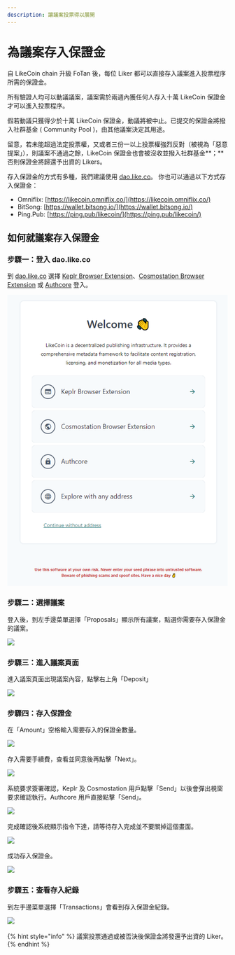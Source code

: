 ```yaml
---
description: 讓議案投票得以展開
---
```


# 為議案存入保證金

自 LikeCoin chain 升級 FoTan 後，每位 Liker 都可以直接存入議案進入投票程序所需的保證金。

所有驗證人均可以動議議案，議案需於兩週內獲任何人存入十萬 LikeCoin 保證金才可以進入投票程序。

假若動議只獲得少於十萬 LikeCoin 保證金，動議將被中止。已提交的保證金將撥入社群基金 ( Community Pool )，由其他議案決定其用途。

留意，若未能超過法定投票權，又或者三份一以上投票權強烈反對（被視為「惡意提案」），則議案不通過之餘，LikeCoin 保證金也會被沒收並撥入社群基金**；**否則保證金將歸還予出資的 Likers。

存入保證金的方式有多種，我們建議使用 [dao.like.co](https://dao.like.co/)。 你也可以通過以下方式存入保證金：

* Omniflix: [https://likecoin.omniflix.co/](https://likecoin.omniflix.co/)
* BitSong: [https://wallet.bitsong.io/](https://wallet.bitsong.io/)
* Ping.Pub: [https://ping.pub/likecoin/](https://ping.pub/likecoin/)


如何就議案存入保證金
----------

### 步驟一：登入 dao.like.co

到 [dao.like.co](https://dao.like.co/) 選擇 [Keplr Browser Extension](../../user-guide/liker-id/register-with-keplr.md)、[Cosmostation Browser Extension](../wallet/cosmostation/) 或 [Authcore](../../user-guide/liker-id/register/) 登入。

![](<../../.gitbook/assets/Civic Liker Web 3-01.png>)

### &#xD;步驟二：選擇議案

登入後，到左手邊菜單選擇「Proposals」顯示所有議案，點選你需要存入保證金的議案。

![](../../.gitbook/assets/proposal-deposit-01.png)

### &#xD;步驟三：進入議案頁面

進入議案頁面出現議案內容，點擊右上角「Deposit」

![](../../.gitbook/assets/proposal-deposit-02.png)

### 步驟四：存入保證金

在「Amount」空格輸入需要存入的保證金數量。

![](../../.gitbook/assets/proposal-deposit-03.png)


存入需要手續費，查看並同意後再點擊「Next」。



![](../../.gitbook/assets/proposal-deposit-04.png)


系統要求簽署確認，Keplr 及 Cosmostation 用戶點擊「Send」以後會彈出視窗要求確認執行。Authcore 用戶直接點擊「Send」。

![](../../.gitbook/assets/proposal-deposit-05.png)


完成確認後系統顯示指令下達，請等待存入完成並不要關掉這個畫面。

![](../../.gitbook/assets/proposal-deposit-06.png)

成功存入保證金。

![](../../.gitbook/assets/proposal-deposit-07.png)

### &#xD;步驟五：查看存入紀錄

到左手邊菜單選擇「Transactions」會看到存入保證金紀錄。

![](../../.gitbook/assets/proposal-deposit-08.png)

{% hint style="info" %}
議案投票通過或被否決後保證金將發還予出資的 Liker。
{% endhint %}
